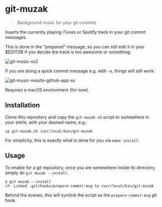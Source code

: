 # git-muzak
> Background music for your git commits

Inserts the currently playing iTunes or Spotify track in your git commit messages.

This is done in the "prepared" message, so you can still edit it in your $EDITOR if you decide the track is too awesome or something.

![git-music-ss2](https://cloud.githubusercontent.com/assets/40650/22171332/3c3ce1f2-df59-11e6-8215-aa20c4570560.png)

If you are doing a quick commit message e.g. with `-m`, things will still work:

![git-music-results-github-app-ss](https://cloud.githubusercontent.com/assets/40650/22171382/a0c1ca4c-df5a-11e6-8b83-835cafaf9602.png)

Requires a macOS environment (for now).

## Installation

Clone this repository and copy the `git-muzak.sh` script to somewhere in your `$PATH`, with your desired name, e.g.:

    cp git-muzak.sh /usr/local/bin/git-muzak

For simplicity, this is exactly what is done for you via `make install`.

## Usage

To enable for a git repository, once you are somewhere inside its directory, simply do `git muzak --install`.

    $ git muzak --install
    √♬  Linked .git/hooks/prepare-commit-msg to /usr/local/bin/git-muzak

Behind the scenes, this will symlink the script as the `prepare-commit-msg` git hook.
